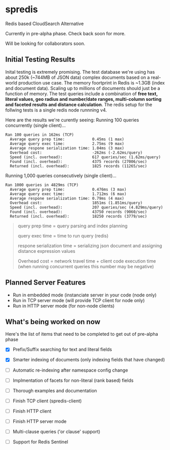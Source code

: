 # spredis
Redis based CloudSearch Alternative

Currently in pre-alpha phase. Check back soon for more.

Will be looking for collaborators soon.

## Initial Testing Results
Inital testing is extremely promising. The test database we're using has about 250k (~744MB of JSON data) complex documents based on a real-world production use case. The memory foortprint in Redis is ~1.3GB (index and document data). Scaling up to millions of documents should just be a function of memory. The test queries include a combination of **free text, literal values, geo radius  and number/date ranges, multi-column sorting and faceted results and distance calculation**. The redis setup for the follwing tests is a single redis node runnning v4.

Here are the results we're curently seeing:
Running 100 queries concurrently (single client)...
```
Ran 100 queries in 162ms (TCP)
  Average query prep time:            0.45ms (1 max)
  Average query exec time:            2.75ms (9 max)
  Average respone serialization time: 1.04ms (3 max)
  Overhead cost:                      -262ms (-2.62ms/query)
  Speed (incl. overhead):             617 queries/sec (1.62ms/query)
  Found (incl. overhead):             4375 records (27006/sec)
  Returned (incl. overhead):          1825 records (11265/sec)
```

Running 1,000 queries consecutively (single client)...
```
Ran 1000 queries in 4829ms (TCP)
  Average query prep time:            0.476ms (3 max)
  Average query exec time:            1.712ms (6 max)
  Average respone serialization time: 0.79ms (4 max)
  Overhead cost:                      1851ms (1.851ms/query)
  Speed (incl. overhead):             207 queries/sec (4.829ms/query)
  Found (incl. overhead):             43750 records (9060/sec)
  Returned (incl. overhead):          18250 records (3779/sec)
```
> query prep time = query parsing and index planning
> 
> query exec time = time to run query (redis)
> 
> respone serialization time = serializing json document and assigning distance expression values
> 
> Overhead cost = network travel time + client code execution time (when running concurrent queries this number may be negative)
	
## Planned Server Features
* Run in embedded mode (instanciate server in your code (node only)
* Run in TCP server mode (will provide TCP client for node only)
* Run in HTTP server mode (for non-node clients)

## What's being worked on now
Here's the list of items that need to be completed to get out of pre-alpha phase

- [x] Prefix/Suffix searching for text and literal fields
- [x] Smarter indexing of documents (only indexing fields that have changed)
- [ ] Automatic re-indexing after namespace config change
- [ ] Implmentation of facets for non-literal (rank based) fields
- [ ] Thorough examples and documentation
- [ ] Finish TCP client (spredis-client)
- [ ] Finish HTTP client
- [ ] Finish HTTP server mode
- [ ] Multi-clause queries ('or clause' support)
- [ ] Support for Redis Sentinel

